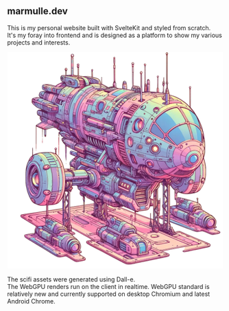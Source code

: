 ## marmulle.dev

This is my personal website built with SvelteKit and styled from scratch.  
It's my foray into frontend and is designed as a platform to show my various projects and interests.

![alt scifi spaceship workshop](./src/lib/assets/workshop.webp)

The scifi assets were generated using Dall-e.  
The WebGPU renders run on the client in realtime. WebGPU standard is relatively new and currently supported on desktop Chromium and latest Android Chrome.
